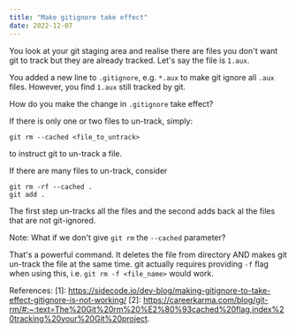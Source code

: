 ```yaml
---
title: "Make gitignore take effect"
date: 2022-12-07
---
```

You look at your git staging area and
realise there are files you don't want git to track 
but they are already tracked. Let's say the file is `1.aux`.

You added a new line
to `.gitignore`, e.g. `*.aux` to make git ignore all `.aux` files.
However, you find `1.aux` still tracked by git.  

How do you make the change in `.gitignore` take effect?

If there is only one or two files to un-track, simply:
```shell
git rm --cached <file_to_untrack>
```
to instruct git to un-track a file.


If there are many files to un-track, consider
```shell
git rm -rf --cached .
git add .
```
The first step un-tracks all the files and the second adds back al the files that are not git-ignored.

Note:
What if we don't give `git rm` the `--cached` parameter?

That's a powerful command. 
It deletes the file from directory AND makes git un-track the file at the same time.
git actually requires providing `-f` flag when using this, i.e.
`git rm -f <file_name>` would work.


References:
[1]: https://sidecode.io/dev-blog/making-gitignore-to-take-effect-gitignore-is-not-working/
[2]: https://careerkarma.com/blog/git-rm/#:~:text=The%20Git%20rm%20%E2%80%93cached%20flag,index%20tracking%20your%20Git%20project.
